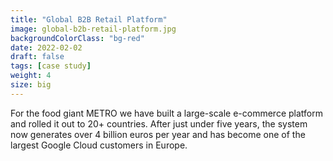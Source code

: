 ```yaml
---
title: "Global B2B Retail Platform"
image: global-b2b-retail-platform.jpg
backgroundColorClass: "bg-red" 
date: 2022-02-02
draft: false
tags: [case study]
weight: 4
size: big
---
```


For the food giant METRO we have built a large-scale e-commerce platform and rolled it out to 20+ countries. After just under five years, the system now generates over 4 billion euros per year and has become one of the largest Google Cloud customers in Europe.